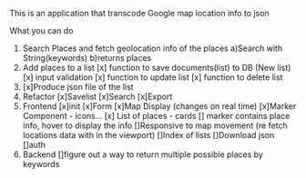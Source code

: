 This is an application that transcode Google map location info to json

What you can do

1. Search Places and fetch geolocation info of the places
   a)Search with String(keywords)
   b)returns places
2. Add places to a list
   [x] function to save documents(list) to DB (New list)
   [x] input validation
   [x] function to update list
   [x] function to delete list
3. [x]Produce json file of the list
4. Refactor
   [x]Savelist
   [x]Search
   [x]Export
5. Frontend
   [x]init
   [x]Form
   [x]Map Display (changes on real time)
   [x]Marker Component - icons...
   [x] List of places - cards
   [] marker contains place info, hover to display the info
   []Responsive to map movement (re fetch locations data with in the viewport)
   []Index of lists
   []Download json
   []auth
6. Backend
   []figure out a way to return multiple possible places by keywords
